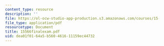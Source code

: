 ```yaml
---
content_type: resource
description: ''
file: https://ol-ocw-studio-app-production.s3.amazonaws.com/courses/15-566-information-technology-as-an-integrating-force-in-manufacturing-spring-2003/dea01f0164a5b560461611159ec44732_15566finalexam.pdf
file_type: application/pdf
resourcetype: Document
title: 15566finalexam.pdf
uid: dea01f01-64a5-b560-4616-11159ec44732
---
```

